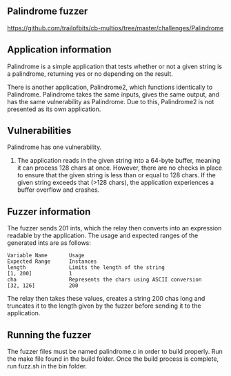 ## Palindrome fuzzer
https://github.com/trailofbits/cb-multios/tree/master/challenges/Palindrome

## Application information
Palindrome is a simple application that tests whether or not a given string is a palindrome, returning yes or no depending on the result.

There is another application, Palindrome2, which functions identically to Palindrome. Palindrome takes the same inputs, gives the same output, and has the same vulnerability as Palindrome. Due to this, Palindrome2 is not presented as its own application.

## Vulnerabilities
Palindrome has one vulnerability.
1. The application reads in the given string into a 64-byte buffer, meaning it can process 128 chars at once. However, there are no checks in place to ensure that the given string is less than or equal to 128 chars. If the given string exceeds that (>128 chars), the application experiences a buffer overflow and crashes.

## Fuzzer information
The fuzzer sends 201 ints, which the relay then converts into an expression readable by the application. The usage and expected ranges of the generated ints are as follows:

    Variable Name       Usage                                           Expected Range      Instances
    length              Limits the length of the string                 [1, 200]            1
    cha                 Represents the chars using ASCII conversion     [32, 126]           200

The relay then takes these values, creates a string 200 chas long and truncates it to the length given by the fuzzer before sending it to the application.

## Running the fuzzer
The fuzzer files must be named palindrome.c in order to build properly.
Run the make file found in the build folder.
Once the build process is complete, run fuzz.sh in the bin folder.